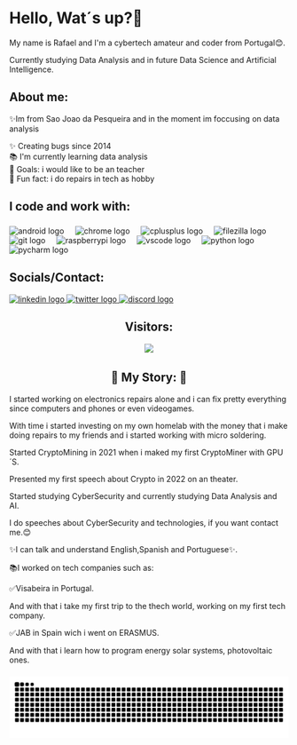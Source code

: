 <h1 align="left">Hello, Wat´s up?👋</h1>


<p align="left">My name is Rafael and I'm a cybertech amateur and coder from Portugal😊.</p>
<p align="left">Currently studying Data Analysis and in future Data Science and Artificial Intelligence.</p>

###

<h2 align="left">About me:</h2>
<p align="left">✨Im from Sao Joao da Pesqueira and in the moment im foccusing on data analysis </p>
<p align="left">✨ Creating bugs since 2014<br>📚 I'm currently learning data analysis<br>🎯 Goals: i would like to be an teacher<br>🎲 Fun fact: i do repairs in tech as hobby</p>


###

###

<h2 align="left">I code and work with:</h2>

###

<div align="left">
  <img src="https://cdn.jsdelivr.net/gh/devicons/devicon/icons/android/android-original.svg" height="40" alt="android logo"  />
  <img width="12" />
  <img src="https://cdn.jsdelivr.net/gh/devicons/devicon/icons/chrome/chrome-original.svg" height="40" alt="chrome logo"  />
  <img width="12" />
  <img src="https://cdn.jsdelivr.net/gh/devicons/devicon/icons/cplusplus/cplusplus-original.svg" height="40" alt="cplusplus logo"  />
  <img width="12" />
  <img src="https://cdn.jsdelivr.net/gh/devicons/devicon/icons/filezilla/filezilla-plain.svg" height="40" alt="filezilla logo"  />
  <img width="12" />
  <img src="https://cdn.jsdelivr.net/gh/devicons/devicon/icons/git/git-original.svg" height="40" alt="git logo"  />
  <img width="12" />
  <img src="https://cdn.jsdelivr.net/gh/devicons/devicon/icons/raspberrypi/raspberrypi-original.svg" height="40" alt="raspberrypi logo"  />
  <img width="12" />
  <img src="https://cdn.jsdelivr.net/gh/devicons/devicon/icons/vscode/vscode-original.svg" height="40" alt="vscode logo"  />
  <img width="12" />
  <img src="https://cdn.jsdelivr.net/gh/devicons/devicon/icons/python/python-original.svg" height="40" alt="python logo"  />
  <img width="12" />
  <img src="https://cdn.jsdelivr.net/gh/devicons/devicon/icons/pycharm/pycharm-original.svg" height="40" alt="pycharm logo"  />
</div>

###

###
<h2 align="mid">Socials/Contact:</h2>
<div align="left">
  <a href="https://www.linkedin.com/in/rafael-roldao-8035b0286/" target="_blank">
    <img src="https://raw.githubusercontent.com/maurodesouza/profile-readme-generator/master/src/assets/icons/social/linkedin/default.svg" width="52" height="40" alt="linkedin logo"  />
  </a>
  <a href="https://twitter.com/Keodo4" target="_blank">
    <img src="https://raw.githubusercontent.com/maurodesouza/profile-readme-generator/master/src/assets/icons/social/twitter/default.svg" width="52" height="40" alt="twitter logo"  />
  </a>
  <a href="https://discord.com/users/597033467217313793" target="_blank">
    <img src="https://raw.githubusercontent.com/maurodesouza/profile-readme-generator/master/src/assets/icons/social/discord/default.svg" width="52" height="40" alt="discord logo"  />
  </a>
</div>

###
<h2 align="center">Visitors:</h2>

<div align="center">
  <img src="https://profile-counter.glitch.me/Keod0/count.svg?"  />
</div>

###

<h2 align="center">📖 My Story: 📖</h2>
<p align="left">I started working on electronics repairs alone and i can fix pretty everything since computers and phones or even videogames.</p>
<p align="left">With time i started investing on my own homelab with the money that i make doing repairs to my friends and i started working with micro soldering.</p>
<p align="left">Started CryptoMining in 2021 when i maked my first CryptoMiner with GPU´S. </p>
<p align="left">Presented my first speech about Crypto in 2022 on an theater.</p>
<p align="left">Started studying CyberSecurity and currently studying Data Analysis and AI.</p>
<p align="left">I do speeches about CyberSecurity and technologies, if you want contact me.😊</p>
<p align="left">✨I can talk and understand English,Spanish and Portuguese✨.</p>
<p align="left">📚I worked on tech companies such as:</p>
<p align="left">✅Visabeira in Portugal.</p>
<p align="left">And with that i take my first trip to the thech world, working on my first tech company.</p>
<p align="left">✅JAB in Spain wich i went on ERASMUS.</p>
<p align="left">And with that i learn how to program energy solar systems, photovoltaic ones.</p>

###

<img src="https://raw.githubusercontent.com/Keod0/Keod0/output/snake.svg" alt="Snake animation" />

###
